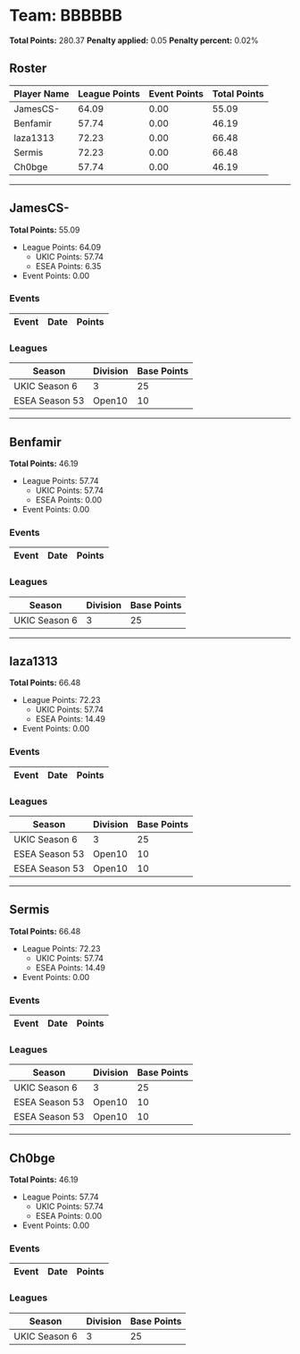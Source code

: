 # Team: BBBBBB

**Total Points:** 280.37
**Penalty applied:** 0.05
**Penalty percent:** 0.02%

## Roster
| Player Name | League Points | Event Points | Total Points |
|-------------|--------------|--------------|-------------|
| JamesCS- | 64.09 | 0.00 | 55.09 |
| Benfamir | 57.74 | 0.00 | 46.19 |
| laza1313 | 72.23 | 0.00 | 66.48 |
| Sermis | 72.23 | 0.00 | 66.48 |
| Ch0bge | 57.74 | 0.00 | 46.19 |

---

## JamesCS-

**Total Points:** 55.09

- League Points: 64.09
  - UKIC Points: 57.74
  - ESEA Points: 6.35
- Event Points: 0.00

### Events
| Event | Date | Points |
|-------|------|--------|
### Leagues
| Season | Division | Base Points |
|--------|----------|-------------|
| UKIC Season 6 | 3 | 25 |
| ESEA Season 53 | Open10 | 10 |
---

## Benfamir

**Total Points:** 46.19

- League Points: 57.74
  - UKIC Points: 57.74
  - ESEA Points: 0.00
- Event Points: 0.00

### Events
| Event | Date | Points |
|-------|------|--------|
### Leagues
| Season | Division | Base Points |
|--------|----------|-------------|
| UKIC Season 6 | 3 | 25 |
---

## laza1313

**Total Points:** 66.48

- League Points: 72.23
  - UKIC Points: 57.74
  - ESEA Points: 14.49
- Event Points: 0.00

### Events
| Event | Date | Points |
|-------|------|--------|
### Leagues
| Season | Division | Base Points |
|--------|----------|-------------|
| UKIC Season 6 | 3 | 25 |
| ESEA Season 53 | Open10 | 10 |
| ESEA Season 53 | Open10 | 10 |
---

## Sermis

**Total Points:** 66.48

- League Points: 72.23
  - UKIC Points: 57.74
  - ESEA Points: 14.49
- Event Points: 0.00

### Events
| Event | Date | Points |
|-------|------|--------|
### Leagues
| Season | Division | Base Points |
|--------|----------|-------------|
| UKIC Season 6 | 3 | 25 |
| ESEA Season 53 | Open10 | 10 |
| ESEA Season 53 | Open10 | 10 |
---

## Ch0bge

**Total Points:** 46.19

- League Points: 57.74
  - UKIC Points: 57.74
  - ESEA Points: 0.00
- Event Points: 0.00

### Events
| Event | Date | Points |
|-------|------|--------|
### Leagues
| Season | Division | Base Points |
|--------|----------|-------------|
| UKIC Season 6 | 3 | 25 |